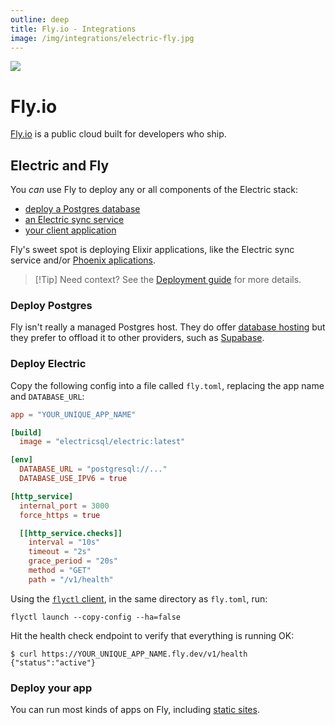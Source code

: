 ```yaml
---
outline: deep
title: Fly.io - Integrations
image: /img/integrations/electric-fly.jpg
---
```


<img src="/img/integrations/fly.svg" class="product-icon" />

# Fly.io

[Fly.io](https://fly.io) is a public cloud built for developers who ship.

## Electric and Fly

You *can* use Fly to deploy any or all components of the Electric stack:

- [deploy a Postgres database](#deploy-postgres)
- [an Electric sync service](#deploy-electric)
- [your client application](#deploy-your-app)

Fly's sweet spot is deploying Elixir applications, like the Electric sync service and/or [Phoenix aplications](./phoenix).

> [!Tip] Need context?
> See the [Deployment guide](/docs/guides/deployment) for more details.

### Deploy Postgres

Fly isn't really a managed Postgres host. They do offer [database hosting](https://fly.io/docs/database-storage-guides/#managed-database-services) but they prefer to offload it to other providers, such as [Supabase](./supabase).

### Deploy Electric

Copy the following config into a file called `fly.toml`, replacing the app name and `DATABASE_URL`:

```toml
app = "YOUR_UNIQUE_APP_NAME"

[build]
  image = "electricsql/electric:latest"

[env]
  DATABASE_URL = "postgresql://..."
  DATABASE_USE_IPV6 = true

[http_service]
  internal_port = 3000
  force_https = true

  [[http_service.checks]]
    interval = "10s"
    timeout = "2s"
    grace_period = "20s"
    method = "GET"
    path = "/v1/health"
```

Using the [`flyctl` client](https://fly.io/docs/flyctl/install/), in the same directory as `fly.toml`, run:

```shell
flyctl launch --copy-config --ha=false
```

Hit the health check endpoint to verify that everything is running OK:

```console
$ curl https://YOUR_UNIQUE_APP_NAME.fly.dev/v1/health
{"status":"active"}
```

### Deploy your app

You can run most kinds of apps on Fly, including [static sites](https://fly.io/docs/languages-and-frameworks/static/).
